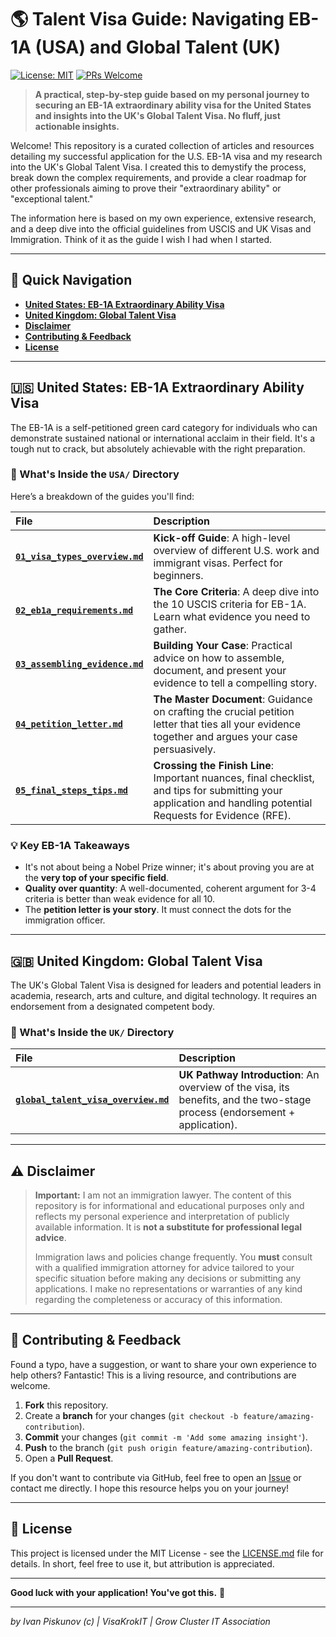 
# 🌎 Talent Visa Guide: Navigating EB-1A (USA) and Global Talent (UK)

[![License: MIT](https://img.shields.io/badge/License-MIT-blue.svg)](https://opensource.org/licenses/MIT)
[![PRs Welcome](https://img.shields.io/badge/PRs-welcome-brightgreen.svg)](https://github.com/D3One/ivanpiskunov/pulls)

> **A practical, step-by-step guide based on my personal journey to securing an EB-1A extraordinary ability visa for the United States and insights into the UK's Global Talent Visa. No fluff, just actionable insights.**

Welcome! This repository is a curated collection of articles and resources detailing my successful application for the U.S. EB-1A visa and my research into the UK's Global Talent Visa. I created this to demystify the process, break down the complex requirements, and provide a clear roadmap for other professionals aiming to prove their "extraordinary ability" or "exceptional talent."

The information here is based on my own experience, extensive research, and a deep dive into the official guidelines from USCIS and UK Visas and Immigration. Think of it as the guide I wish I had when I started.

---

## 🚀 Quick Navigation

*   [**United States: EB-1A Extraordinary Ability Visa**](#-united-states-eb-1a-extraordinary-ability-visa)
*   [**United Kingdom: Global Talent Visa**](#-united-kingdom-global-talent-visa)
*   [**Disclaimer**](#-disclaimer)
*   [**Contributing & Feedback**](#-contributing--feedback)
*   [**License**](#-license)

---

## 🇺🇸 United States: EB-1A Extraordinary Ability Visa

The EB-1A is a self-petitioned green card category for individuals who can demonstrate sustained national or international acclaim in their field. It's a tough nut to crack, but absolutely achievable with the right preparation.

### **📁 What's Inside the `USA/` Directory**

Here’s a breakdown of the guides you'll find:

| File | Description |
| :--- | :--- |
| **[`01_visa_types_overview.md`](https://github.com/D3One/ivanpiskunov/blob/main/Talent/USA/01_visa_types_overview.md)** | **Kick-off Guide**: A high-level overview of different U.S. work and immigrant visas. Perfect for beginners. |
| **[`02_eb1a_requirements.md`](https://github.com/D3One/ivanpiskunov/blob/main/Talent/USA/02_eb1a_requirements.md)** | **The Core Criteria**: A deep dive into the 10 USCIS criteria for EB-1A. Learn what evidence you need to gather. |
| **[`03_assembling_evidence.md`](https://github.com/D3One/ivanpiskunov/blob/main/Talent/USA/03_assembling_evidence.md)** | **Building Your Case**: Practical advice on how to assemble, document, and present your evidence to tell a compelling story. |
| **[`04_petition_letter.md`](https://github.com/D3One/ivanpiskunov/blob/main/Talent/USA/04_petition_letter.md)** | **The Master Document**: Guidance on crafting the crucial petition letter that ties all your evidence together and argues your case persuasively. |
| **[`05_final_steps_tips.md`](https://github.com/D3One/ivanpiskunov/blob/main/Talent/USA/05_final_steps_tips.md)** | **Crossing the Finish Line**: Important nuances, final checklist, and tips for submitting your application and handling potential Requests for Evidence (RFE). |

### **💡 Key EB-1A Takeaways**
*   It's not about being a Nobel Prize winner; it's about proving you are at the **very top of your specific field**.
*   **Quality over quantity**: A well-documented, coherent argument for 3-4 criteria is better than weak evidence for all 10.
*   The **petition letter is your story**. It must connect the dots for the immigration officer.

---

## 🇬🇧 United Kingdom: Global Talent Visa

The UK's Global Talent Visa is designed for leaders and potential leaders in academia, research, arts and culture, and digital technology. It requires an endorsement from a designated competent body.

### **📁 What's Inside the `UK/` Directory**

| File | Description |
| :--- | :--- |
| **[`global_talent_visa_overview.md`](https://github.com/D3One/ivanpiskunov/blob/main/Talent/UK/global_talent_visa_overview.md)** | **UK Pathway Introduction**: An overview of the visa, its benefits, and the two-stage process (endorsement + application). |

---

## ⚠️ Disclaimer

> **Important:** I am not an immigration lawyer. The content of this repository is for informational and educational purposes only and reflects my personal experience and interpretation of publicly available information. It is **not a substitute for professional legal advice**.
>
> Immigration laws and policies change frequently. You **must** consult with a qualified immigration attorney for advice tailored to your specific situation before making any decisions or submitting any applications. I make no representations or warranties of any kind regarding the completeness or accuracy of this information.

---

## 🤝 Contributing & Feedback

Found a typo, have a suggestion, or want to share your own experience to help others? Fantastic! This is a living resource, and contributions are welcome.

1.  **Fork** this repository.
2.  Create a **branch** for your changes (`git checkout -b feature/amazing-contribution`).
3.  **Commit** your changes (`git commit -m 'Add some amazing insight'`).
4.  **Push** to the branch (`git push origin feature/amazing-contribution`).
5.  Open a **Pull Request**.

If you don't want to contribute via GitHub, feel free to open an [Issue](https://github.com/D3One/ivanpiszunov/issues) or contact me directly. I hope this resource helps you on your journey!

---

## 📄 License

This project is licensed under the MIT License - see the [LICENSE.md](LICENSE.md) file for details. In short, feel free to use it, but attribution is appreciated.

---

**Good luck with your application! You've got this.** 💪

---

_by Ivan Piskunov (c) | VisaKrokIT | Grow Cluster IT Association_
